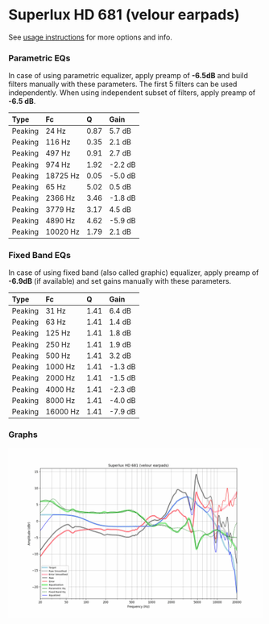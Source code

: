 # Superlux HD 681 (velour earpads)
See [usage instructions](https://github.com/jaakkopasanen/AutoEq#usage) for more options and info.

### Parametric EQs
In case of using parametric equalizer, apply preamp of **-6.5dB** and build filters manually
with these parameters. The first 5 filters can be used independently.
When using independent subset of filters, apply preamp of **-6.5 dB**.

| Type    | Fc       |    Q | Gain    |
|:--------|:---------|:-----|:--------|
| Peaking | 24 Hz    | 0.87 | 5.7 dB  |
| Peaking | 116 Hz   | 0.35 | 2.1 dB  |
| Peaking | 497 Hz   | 0.91 | 2.7 dB  |
| Peaking | 974 Hz   | 1.92 | -2.2 dB |
| Peaking | 18725 Hz | 0.05 | -5.0 dB |
| Peaking | 65 Hz    | 5.02 | 0.5 dB  |
| Peaking | 2366 Hz  | 3.46 | -1.8 dB |
| Peaking | 3779 Hz  | 3.17 | 4.5 dB  |
| Peaking | 4890 Hz  | 4.62 | -5.9 dB |
| Peaking | 10020 Hz | 1.79 | 2.1 dB  |

### Fixed Band EQs
In case of using fixed band (also called graphic) equalizer, apply preamp of **-6.9dB**
(if available) and set gains manually with these parameters.

| Type    | Fc       |    Q | Gain    |
|:--------|:---------|:-----|:--------|
| Peaking | 31 Hz    | 1.41 | 6.4 dB  |
| Peaking | 63 Hz    | 1.41 | 1.4 dB  |
| Peaking | 125 Hz   | 1.41 | 1.8 dB  |
| Peaking | 250 Hz   | 1.41 | 1.9 dB  |
| Peaking | 500 Hz   | 1.41 | 3.2 dB  |
| Peaking | 1000 Hz  | 1.41 | -1.3 dB |
| Peaking | 2000 Hz  | 1.41 | -1.5 dB |
| Peaking | 4000 Hz  | 1.41 | -2.3 dB |
| Peaking | 8000 Hz  | 1.41 | -4.0 dB |
| Peaking | 16000 Hz | 1.41 | -7.9 dB |

### Graphs
![](./Superlux%20HD%20681%20(velour%20earpads).png)